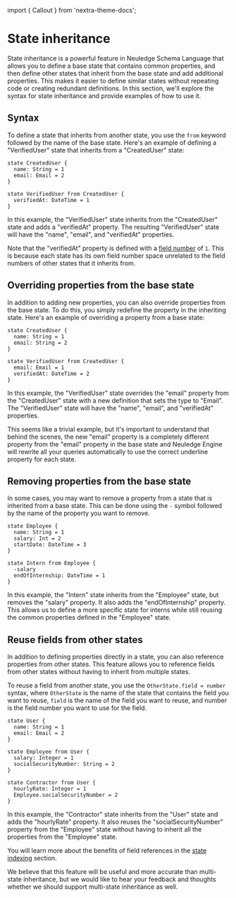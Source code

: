 import { Callout } from 'nextra-theme-docs';

# State inheritance

State inheritance is a powerful feature in Neuledge Schema Language that allows you to define a base state that contains common properties, and then define other states that inherit from the base state and add additional properties. This makes it easier to define similar states without repeating code or creating redundant definitions. In this section, we'll explore the syntax for state inheritance and provide examples of how to use it.

## Syntax

To define a state that inherits from another state, you use the `from` keyword followed by the name of the base state. Here's an example of defining a "VerifiedUser" state that inherits from a "CreatedUser" state:

```states
state CreatedUser {
  name: String = 1
  email: Email = 2
}

state VerifiedUser from CreatedUser {
  verifiedAt: DateTime = 1
}
```

In this example, the "VerifiedUser" state inherits from the "CreatedUser" state and adds a "verifiedAt" property. The resulting "VerifiedUser" state will have the "name", "email", and "verifiedAt" properties.

Note that the "verifiedAt" property is defined with a [field number](states#field-numbers) of `1`. This is because each
state has its own field number space unrelated to the field numbers of other states that it inherits from.

## Overriding properties from the base state

In addition to adding new properties, you can also override properties from the base state. To do this, you simply redefine the property in the inheriting state. Here's an example of overriding a property from a base state:

```states
state CreatedUser {
  name: String = 1
  email: String = 2
}

state VerifiedUser from CreatedUser {
  email: Email = 1
  verifiedAt: DateTime = 2
}
```

In this example, the "VerifiedUser" state overrides the "email" property from the "CreatedUser" state with a new definition that sets the type to "Email". The "VerifiedUser" state will have the "name", "email", and "verifiedAt" properties.

This seems like a trivial example, but it's important to understand that behind the scenes, the new "email" property is a completely different property from the "email" property in the base state and Neuledge Engine will rewrite all your
queries automatically to use the correct underline property for each state.

## Removing properties from the base state

In some cases, you may want to remove a property from a state that is inherited from a base state. This can be done using the `-` symbol followed by the name of the property you want to remove.

```states
state Employee {
  name: String = 1
  salary: Int = 2
  startDate: DateTime = 3
}

state Intern from Employee {
  -salary
  endOfInternship: DateTime = 1
}
```

In this example, the "Intern" state inherits from the "Employee" state, but removes the "salary" property. It also adds the "endOfInternship" property. This allows us to define a more specific state for interns while still reusing the common properties defined in the "Employee" state.

## Reuse fields from other states

In addition to defining properties directly in a state, you can also reference properties from other states. This feature allows you to reference fields from other states without having to inherit from multiple states.

To reuse a field from another state, you use the `OtherState.field = number` syntax, where `OtherState` is the name of the state that contains the field you want to reuse, `field` is the name of the field you want to reuse, and number is the field number you want to use for the field.

```states
state User {
  name: String = 1
  email: Email = 2
}

state Employee from User {
  salary: Integer = 1
  socialSecurityNumber: String = 2
}

state Contractor from User {
  hourlyRate: Integer = 1
  Employee.socialSecurityNumber = 2
}
```

In this example, the "Contractor" state inherits from the "User" state and adds the "hourlyRate" property. It also reuses the "socialSecurityNumber" property from the "Employee" state without having to inherit all the properties from the "Employee" state.

You will learn more about the benefits of field references in the [state indexing](indexes#indexes-and-inheritance) section.

<Callout type="info" emoji="👀">

We believe that this feature will be useful and more accurate than multi-state inheritance, but we would like to hear your feedback and thoughts whether we should support multi-state inheritance as well.

</Callout>
